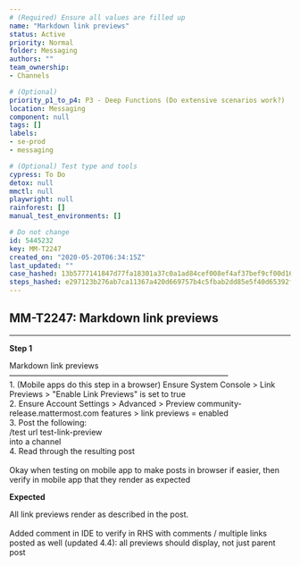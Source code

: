 ```yaml
---
# (Required) Ensure all values are filled up
name: "Markdown link previews"
status: Active
priority: Normal
folder: Messaging
authors: ""
team_ownership: 
- Channels

# (Optional)
priority_p1_to_p4: P3 - Deep Functions (Do extensive scenarios work?)
location: Messaging
component: null
tags: []
labels: 
- se-prod
- messaging

# (Optional) Test type and tools
cypress: To Do
detox: null
mmctl: null
playwright: null
rainforest: []
manual_test_environments: []

# Do not change
id: 5445232
key: MM-T2247
created_on: "2020-05-20T06:34:15Z"
last_updated: ""
case_hashed: 13b5777141847d77fa18301a37c0a1ad84cef008ef4af37bef9cf00d16223e9c55840641199e237fe2e5f89ee18ec786
steps_hashed: e297123b276ab7ca11367a420d669757b4c5fbab2dd85e5f40d65392f43e5966f1cca2a14e2ee91afad73d240b2dea12
---
```


<!-- (Auto-generated) Based on frontmatter's "key" and "name" -->

## MM-T2247: Markdown link previews

---

**Step 1**

Markdown link previews\
————————————————————————————\
1\. (Mobile apps do this step in a browser) Ensure System Console > Link Previews > "Enable Link Previews" is set to true\
2\. Ensure Account Settings > Advanced > Preview community-release.mattermost.com features > link previews = enabled\
3\. Post the following:\
/test url test-link-preview\
into a channel\
4\. Read through the resulting post\
\
Okay when testing on mobile app to make posts in browser if easier, then verify in mobile app that they render as expected

**Expected**

All link previews render as described in the post.\
\
Added comment in IDE to verify in RHS with comments / multiple links posted as well (updated 4.4): all previews should display, not just parent post
